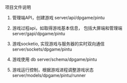 项目文件说明

1. 管理端API，创建游戏
server/api/dpgame/pintu

2. 游戏过程api，如取得游戏基本信息， 包括大屏端和管理端
server/gapi/dpgame/pintu

3. 游戏socketio, 实现游戏与服务器的实时双向通信
server/sockets/dpgame/pintu

4. 游戏使用 db
server/schema/dpgame/pintu

5. 游戏运行控制，根据游戏进程调整游戏状态
server/models/dpgame/pintu/runner
